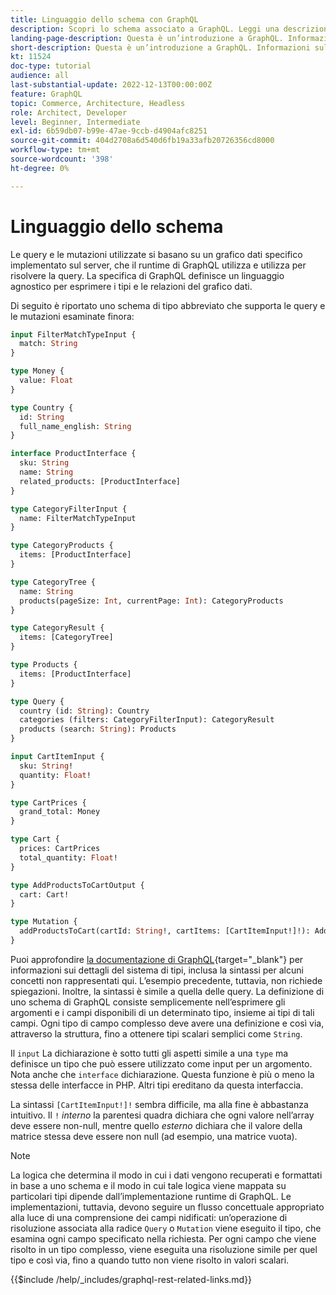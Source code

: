 ```yaml
---
title: Linguaggio dello schema con GraphQL
description: Scopri lo schema associato a GraphQL. Leggi una descrizione dello schema, insieme ad alcuni pattern e modi interessanti per leggere lo schema.
landing-page-description: Questa è un’introduzione a GraphQL. Informazioni sullo schema e come interpretare alcuni degli elementi
short-description: Questa è un’introduzione a GraphQL. Informazioni sullo schema e come interpretare alcuni degli elementi
kt: 11524
doc-type: tutorial
audience: all
last-substantial-update: 2022-12-13T00:00:00Z
feature: GraphQL
topic: Commerce, Architecture, Headless
role: Architect, Developer
level: Beginner, Intermediate
exl-id: 6b59db07-b99e-47ae-9ccb-d4904afc8251
source-git-commit: 404d2708a6d540d6fb19a33afb20726356cd8000
workflow-type: tm+mt
source-wordcount: '398'
ht-degree: 0%

---
```


# Linguaggio dello schema

Le query e le mutazioni utilizzate si basano su un grafico dati specifico implementato sul server, che il runtime di GraphQL utilizza e utilizza per risolvere la query. La specifica di GraphQL definisce un linguaggio agnostico per esprimere i tipi e le relazioni del grafico dati.

Di seguito è riportato uno schema di tipo abbreviato che supporta le query e le mutazioni esaminate finora:

```graphql
input FilterMatchTypeInput {
  match: String
}

type Money {
  value: Float
}

type Country {
  id: String
  full_name_english: String
}

interface ProductInterface {
  sku: String
  name: String
  related_products: [ProductInterface]
}

type CategoryFilterInput {
  name: FilterMatchTypeInput
}

type CategoryProducts {
  items: [ProductInterface]
}

type CategoryTree {
  name: String
  products(pageSize: Int, currentPage: Int): CategoryProducts
}

type CategoryResult {
  items: [CategoryTree]
}

type Products {
  items: [ProductInterface]
}

type Query {
  country (id: String): Country
  categories (filters: CategoryFilterInput): CategoryResult
  products (search: String): Products
}

input CartItemInput {
  sku: String!
  quantity: Float!
}

type CartPrices {
  grand_total: Money
}

type Cart {
  prices: CartPrices
  total_quantity: Float!
}

type AddProductsToCartOutput {
  cart: Cart!
}

type Mutation {
  addProductsToCart(cartId: String!, cartItems: [CartItemInput!]!): AddProductsToCartOutput
}
```

Puoi approfondire [la documentazione di GraphQL](https://graphql.org/learn/schema/){target="_blank"} per informazioni sui dettagli del sistema di tipi, inclusa la sintassi per alcuni concetti non rappresentati qui. L’esempio precedente, tuttavia, non richiede spiegazioni. Inoltre, la sintassi è simile a quella delle query. La definizione di uno schema di GraphQL consiste semplicemente nell’esprimere gli argomenti e i campi disponibili di un determinato tipo, insieme ai tipi di tali campi. Ogni tipo di campo complesso deve avere una definizione e così via, attraverso la struttura, fino a ottenere tipi scalari semplici come `String`.

Il `input` La dichiarazione è sotto tutti gli aspetti simile a una `type` ma definisce un tipo che può essere utilizzato come input per un argomento. Nota anche che `interface` dichiarazione. Questa funzione è più o meno la stessa delle interfacce in PHP. Altri tipi ereditano da questa interfaccia.

La sintassi `[CartItemInput!]!` sembra difficile, ma alla fine è abbastanza intuitivo. Il `!` _interno_ la parentesi quadra dichiara che ogni valore nell’array deve essere non-null, mentre quello _esterno_ dichiara che il valore della matrice stessa deve essere non null (ad esempio, una matrice vuota).

>[!NOTE]
>
>La logica che determina il modo in cui i dati vengono recuperati e formattati in base a uno schema e il modo in cui tale logica viene mappata su particolari tipi dipende dall’implementazione runtime di GraphQL. Le implementazioni, tuttavia, devono seguire un flusso concettuale appropriato alla luce di una comprensione dei campi nidificati: un’operazione di risoluzione associata alla radice `Query` o `Mutation` viene eseguito il tipo, che esamina ogni campo specificato nella richiesta. Per ogni campo che viene risolto in un tipo complesso, viene eseguita una risoluzione simile per quel tipo e così via, fino a quando tutto non viene risolto in valori scalari.

{{$include /help/_includes/graphql-rest-related-links.md}}
